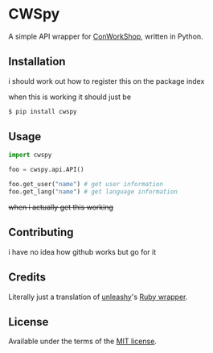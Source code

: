 # CWSpy
A simple API wrapper for [ConWorkShop](http://conworkshop.info/), written in Python.

## Installation
i should work out how to register this on the package index

when this is working it should just be
```bash
$ pip install cwspy
```

## Usage
```python
import cwspy

foo = cwspy.api.API()

foo.get_user("name") # get user information
foo.get_lang("name") # get language information
```
~~when i actually get this working~~
## Contributing
i have no idea how github works but go for it
## Credits
Literally just a translation of [unleashy](https://github.com/unleashy)'s [Ruby wrapper](https://github.com/unleashy/cwsrb).
## License
Available under the terms of the [MIT license](http://opensource.org/licenses/MIT).
